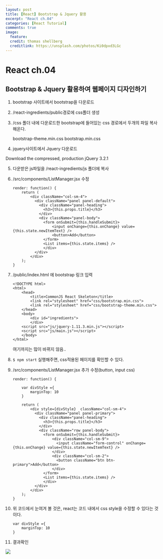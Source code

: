 ```yaml
---
layout: post
title: [React] Bootstrap & Jquery 활용
excerpt: "React ch.04"
categories: [React Tutorial]
comments: true
image:
  feature:
  credit: thomas shellberg
  creditlink: https://unsplash.com/photos/Ki0dpxd3LGc
---
```


# React ch.04

## Bootstrap & Jquery 활용하여 웹페이지 디자인하기

1. bootstrap 사이트에서 bootstrap을 다운로드

2. /react-ingredients/public경로에 css폴더 생성

3. /css 폴더 내에 다운로드한 bootstrap에 들어있는 css 경로에서 두개의 파일 복사해온다.

    bootstrap-theme.min.css
    bootstrap.min.css

4. jquery사이트에서 Jquery 다운로드

Download the compressed, production jQuery 3.2.1

5. 다운받은 js파일을 /react-ingredients/js 폴더에 복사

6. /src/components/ListManager.jsx  수정

    ```
    render: function() {
        return (
            <div className="col-sm-4">
              <div className="panel panel-default">
                <div className="panel-heading">
                  <h3>{this.props.title}</h3>
                </div>
                <div className="panel-body">
                  <form onSubmit={this.handleSubmit}>
                      <input onChange={this.onChange} value={this.state.newItemText} />
                      <button>Add</button>
                  </form>
                  <List items={this.state.items} />
                  </div>
              </div>
            </div>
        );
    }
    ```

7. /public/index.html 에 bootstrap 링크 입력

    ```
    <!DOCTYPE html>
    <html>
        <head>
            <title>CommonJS React Skeleton</title>
            <link rel="stylesheet" href="css/bootstrap.min.css">
            <link rel="stylesheet" href="css/bootstrap-theme.min.css">
        </head>
        <body>
            <div id="ingredients">
            </div>
        <script src="js/jquery-1.11.3.min.js"></script>
        <script src="js/main.js"></script>
        </body>
    </html>

    ```

    여기까지는 많이 바뀌지 않음..

8. `$ npm start` 실행해주면, css적용된 페이지를 확인할 수 있다.

9. /src/components/ListManager.jsx  추가 수정(button, input css)

    ```
    render: function() {

        var divStyle ={
            marginTop: 10
        }

        return (
            <div style={divStyle}  className="col-sm-4">
              <div className="panel panel-primary">
                <div className="panel-heading">
                  <h3>{this.props.title}</h3>
                </div>
                <div className="row panel-body">
                  <form onSubmit={this.handleSubmit}>
                      <div className="col-sm-9">
                        <input className="form-control" onChange={this.onChange} value={this.state.newItemText} />
                      </div>
                      <div className="col-sm-2">
                        <button className="btn btn-primary">Add</button>
                      </div>
                  </form>
                  <List items={this.state.items} />
                  </div>
              </div>
            </div>
        );
    }
    ```

10. 위 코드에서 눈여겨 볼 것은, react는 코드 내에서 css style을 수정할 수 있다는 것이다.

    ```
    var divStyle ={
        marginTop: 10
    }
    ```

11. 결과확인

<img src="https://cdn-images-1.medium.com/max/1600/1*680runQuDVDXjYM1uHu3dQ.png">
